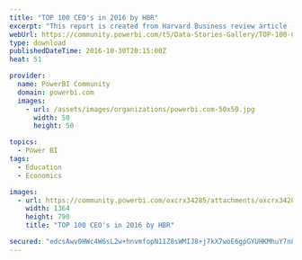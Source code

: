 ```yaml
---
title: "TOP 100 CEO's in 2016 by HBR"
excerpt: "This report is created from Harvard Business review article - Best performing CEOs in the world ("
webUrl: https://community.powerbi.com/t5/Data-Stories-Gallery/TOP-100-CEO-s-in-2016-by-HBR/m-p/83972
type: download
publishedDateTime: 2016-10-30T20:15:00Z
heat: 51

provider:
  name: PowerBI Community
  domain: powerbi.com
  images:
    - url: /assets/images/organizations/powerbi.com-50x50.jpg
      width: 50
      height: 50

topics:
  - Power BI
tags:
  - Education
  - Economics

images:
  - url: https://community.powerbi.com/oxcrx34285/attachments/oxcrx34285/DataStoriesGallery/394/1/interactive.jpg
    width: 1364
    height: 790
    title: "TOP 100 CEO's in 2016 by HBR"

secured: "edcsAwv0HWc4W6sL2w+hnvmfopN11Z8sWMIJ8+j7kX7woE6gpGYUHKMhuY7n8oGZYLmSHJUywIPMcaUl8/CENoILUWnFbDwfG6MYwyR7L796a6g47B2LnhFgqpgRFa9pI9aSoBGReGZv68gppvFTqDfoH4+if9D6YwC/u8euXcCu93CLbx50LC6mW/3Pgb1AFfxlIIRZHJ6tvHfOe14yvRFsbhySsYMUeBzLrfTBpayS8pHkx8gvZgFmcPHw3bNCFA1zPY3iViJRhOFcjTNwpHi03xSLuokW0k52EpFb4QCvjwnh5SwRJO9n021BrUQ305P9typwd8h0TDFQ6lKHQXtLrtOMN/lxmc2+u39aymkjPw0Co8cgm+5mAKD+ORra;rpXKMeuFq1MMOFcIoaCNTQ=="
---
```



